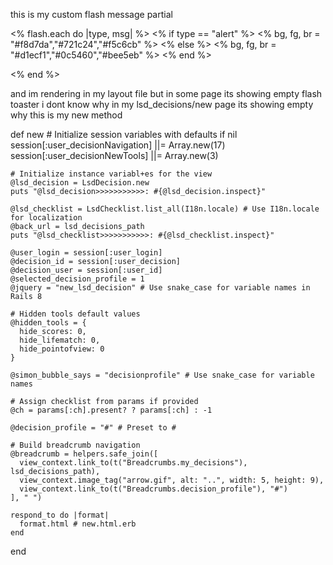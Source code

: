 this is my custom flash message partial 
<!-- app/views/shared/_flash.html.erb -->
<% flash.each do |type, msg| %>
  <% if type == "alert" %>
    <% bg, fg, br = "#f8d7da","#721c24","#f5c6cb" %>
  <% else %>
    <% bg, fg, br = "#d1ecf1","#0c5460","#bee5eb" %>
  <% end %>
  <div
    data-controller="flash"
    role="alert"
    style="
      position: fixed;
      margin-left: 387px;
      margin-top: -62px;
      min-width:200px; max-width:320px;
      padding:0.75rem 1rem;
      border-radius:4px;
      box-shadow:0 2px 6px rgba(0,0,0,0.2);
      opacity:0; transform:translateY(-10px);
      transition:opacity 0.3s ease, transform 0.3s ease;
      z-index:1050;
      display:flex; justify-content:space-between;
      align-items:center;
      background-color: <%= bg %>;
      color:#c80b1c;
      border:1px solid <%= br %>;
    "
  >
    <%= msg %>
    <button
      type="button"
      aria-label="Close"
      data-action="click->flash#dismiss"
      style="
        background:transparent; border:none;
        font-size:1.2rem; line-height:1;
        color:currentColor; cursor:pointer;
      "
    >&times;</button>
  </div>
<% end %>


and im rendering in my layout file but in some page its showing empty flash  toaster i dont know why in my lsd_decisions/new page its showing empty why this is my new method 

def new
    # Initialize session variables with defaults if nil
    session[:user_decisionNavigation] ||= Array.new(17)
    session[:user_decisionNewTools] ||= Array.new(3)

    # Initialize instance variabl+es for the view
    @lsd_decision = LsdDecision.new
    puts "@lsd_decision>>>>>>>>>>>: #{@lsd_decision.inspect}"

    @lsd_checklist = LsdChecklist.list_all(I18n.locale) # Use I18n.locale for localization
    @back_url = lsd_decisions_path
    puts "@lsd_checklist>>>>>>>>>>>: #{@lsd_checklist.inspect}"

    @user_login = session[:user_login]
    @decision_id = session[:user_decision]
    @decision_user = session[:user_id]
    @selected_decision_profile = 1
    @jquery = "new_lsd_decision" # Use snake_case for variable names in Rails 8

    # Hidden tools default values
    @hidden_tools = {
      hide_scores: 0,
      hide_lifematch: 0,
      hide_pointofview: 0
    }

    @simon_bubble_says = "decisionprofile" # Use snake_case for variable names

    # Assign checklist from params if provided
    @ch = params[:ch].present? ? params[:ch] : -1

    @decision_profile = "#" # Preset to #

    # Build breadcrumb navigation
    @breadcrumb = helpers.safe_join([
      view_context.link_to(t("Breadcrumbs.my_decisions"), lsd_decisions_path),
      view_context.image_tag("arrow.gif", alt: "..", width: 5, height: 9),
      view_context.link_to(t("Breadcrumbs.decision_profile"), "#")
    ], " ")

    respond_to do |format|
      format.html # new.html.erb
    end
  end
